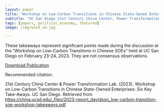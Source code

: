 ```yaml
---
layout: paper
title: "Workshop on Low-Carbon Transitions in Chinese State-Owned Enterprises: Six Key Take-Aways"
subtitle: "UC San Diego 21st Century China Center, Power Transformation Lab"
tags: [papers, political_economy, featured]
image: /img/wind_sm.jpg

---
```


These takeaways represent significant points made during the discussion at the ”Workshop on Low-Carbon Transitions in Chinese SOEs” held at UC San Diego on February 23-24, 2023. They are not consensus observations.

[Download Publication](https://drive.google.com/file/d/1Tic1KEfz10yH50yiWGksMc8XqmxiPog7/view?usp=sharing
)


Recommended citation:

21st Century China Center & Power Transformation Lab. (2023). Workshop on Low-Carbon Transitions in Chinese State-Owned Enterprises: Six Key Take-Aways. UC San Diego. Retrieved from https://china.ucsd.edu/_files/2023-report_davidson_low-carbon-transition-soe-workshop-takeaways.pdf









